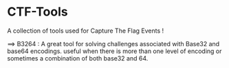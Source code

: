 # CTF-Tools
A collection of tools used for Capture The Flag Events ! 


==> B3264 :
A great tool for solving challenges associated with Base32 and base64 encodings. useful when there is more than one level of encoding or sometimes a combination of both base32 and 64.
